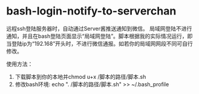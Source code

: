 # bash-login-notify-to-serverchan
远程ssh登陆服务器时，自动通过Server酱推送通知到微信。
局域网登陆不进行通知，并且在bash登陆页面显示“局域网登陆”。脚本根据我的实际情况运行，即当登陆ip为“192.168”开头时，不进行微信通报。如若你的局域网网段不同可自行修改。

使用方法：
1. 下载脚本到你的本地并chmod u+x /脚本的路径/脚本.sh
2. 修改bash环境:
echo ". /脚本的路径/脚本.sh" >> ~/.bash_profile
